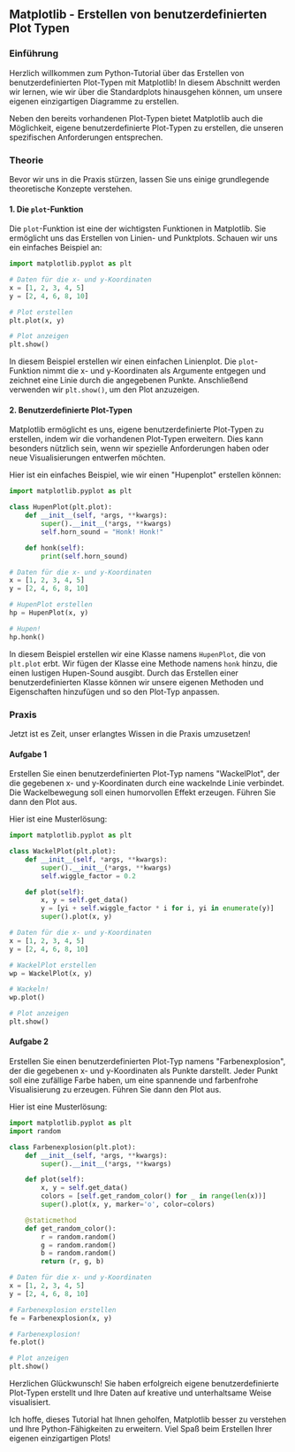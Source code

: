 ## Matplotlib - Erstellen von benutzerdefinierten Plot Typen

### Einführung

Herzlich willkommen zum Python-Tutorial über das Erstellen von benutzerdefinierten Plot-Typen mit Matplotlib! In diesem Abschnitt werden wir lernen, wie wir über die Standardplots hinausgehen können, um unsere eigenen einzigartigen Diagramme zu erstellen. 

Neben den bereits vorhandenen Plot-Typen bietet Matplotlib auch die Möglichkeit, eigene benutzerdefinierte Plot-Typen zu erstellen, die unseren spezifischen Anforderungen entsprechen.

### Theorie

Bevor wir uns in die Praxis stürzen, lassen Sie uns einige grundlegende theoretische Konzepte verstehen. 

#### 1. Die `plot`-Funktion

Die `plot`-Funktion ist eine der wichtigsten Funktionen in Matplotlib. Sie ermöglicht uns das Erstellen von Linien- und Punktplots. Schauen wir uns ein einfaches Beispiel an:

```python
import matplotlib.pyplot as plt

# Daten für die x- und y-Koordinaten
x = [1, 2, 3, 4, 5]
y = [2, 4, 6, 8, 10]

# Plot erstellen
plt.plot(x, y)

# Plot anzeigen
plt.show()
```

In diesem Beispiel erstellen wir einen einfachen Linienplot. Die `plot`-Funktion nimmt die x- und y-Koordinaten als Argumente entgegen und zeichnet eine Linie durch die angegebenen Punkte. Anschließend verwenden wir `plt.show()`, um den Plot anzuzeigen.

#### 2. Benutzerdefinierte Plot-Typen

Matplotlib ermöglicht es uns, eigene benutzerdefinierte Plot-Typen zu erstellen, indem wir die vorhandenen Plot-Typen erweitern. Dies kann besonders nützlich sein, wenn wir spezielle Anforderungen haben oder neue Visualisierungen entwerfen möchten.

Hier ist ein einfaches Beispiel, wie wir einen "Hupenplot" erstellen können:

```python
import matplotlib.pyplot as plt

class HupenPlot(plt.plot):
    def __init__(self, *args, **kwargs):
        super().__init__(*args, **kwargs)
        self.horn_sound = "Honk! Honk!"

    def honk(self):
        print(self.horn_sound)

# Daten für die x- und y-Koordinaten
x = [1, 2, 3, 4, 5]
y = [2, 4, 6, 8, 10]

# HupenPlot erstellen
hp = HupenPlot(x, y)

# Hupen!
hp.honk()
```

In diesem Beispiel erstellen wir eine Klasse namens `HupenPlot`, die von `plt.plot` erbt. Wir fügen der Klasse eine Methode namens `honk` hinzu, die einen lustigen Hupen-Sound ausgibt. Durch das Erstellen einer benutzerdefinierten Klasse können wir unsere eigenen Methoden und Eigenschaften hinzufügen und so den Plot-Typ anpassen.

### Praxis

Jetzt ist es Zeit, unser erlangtes Wissen in die Praxis umzusetzen!

#### Aufgabe 1

Erstellen Sie einen benutzerdefinierten Plot-Typ namens "WackelPlot", der die gegebenen x- und y-Koordinaten durch eine wackelnde Linie verbindet. Die Wackelbewegung soll einen humorvollen Effekt erzeugen. Führen Sie dann den Plot aus.

Hier ist eine Musterlösung:

```python
import matplotlib.pyplot as plt

class WackelPlot(plt.plot):
    def __init__(self, *args, **kwargs):
        super().__init__(*args, **kwargs)
        self.wiggle_factor = 0.2

    def plot(self):
        x, y = self.get_data()
        y = [yi + self.wiggle_factor * i for i, yi in enumerate(y)]
        super().plot(x, y)

# Daten für die x- und y-Koordinaten
x = [1, 2, 3, 4, 5]
y = [2, 4, 6, 8, 10]

# WackelPlot erstellen
wp = WackelPlot(x, y)

# Wackeln!
wp.plot()

# Plot anzeigen
plt.show()
```

#### Aufgabe 2

Erstellen Sie einen benutzerdefinierten Plot-Typ namens "Farbenexplosion", der die gegebenen x- und y-Koordinaten als Punkte darstellt. Jeder Punkt soll eine zufällige Farbe haben, um eine spannende und farbenfrohe Visualisierung zu erzeugen. Führen Sie dann den Plot aus.

Hier ist eine Musterlösung:

```python
import matplotlib.pyplot as plt
import random

class Farbenexplosion(plt.plot):
    def __init__(self, *args, **kwargs):
        super().__init__(*args, **kwargs)

    def plot(self):
        x, y = self.get_data()
        colors = [self.get_random_color() for _ in range(len(x))]
        super().plot(x, y, marker='o', color=colors)

    @staticmethod
    def get_random_color():
        r = random.random()
        g = random.random()
        b = random.random()
        return (r, g, b)

# Daten für die x- und y-Koordinaten
x = [1, 2, 3, 4, 5]
y = [2, 4, 6, 8, 10]

# Farbenexplosion erstellen
fe = Farbenexplosion(x, y)

# Farbenexplosion!
fe.plot()

# Plot anzeigen
plt.show()
```

Herzlichen Glückwunsch! Sie haben erfolgreich eigene benutzerdefinierte Plot-Typen erstellt und Ihre Daten auf kreative und unterhaltsame Weise visualisiert.

Ich hoffe, dieses Tutorial hat Ihnen geholfen, Matplotlib besser zu verstehen und Ihre Python-Fähigkeiten zu erweitern. Viel Spaß beim Erstellen Ihrer eigenen einzigartigen Plots!
